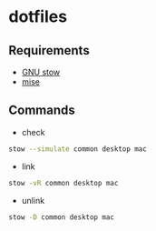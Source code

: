 # dotfiles

## Requirements
- [GNU stow](https://www.gnu.org/software/stow/)
- [mise](https://mise.jdx.dev/getting-started.html)

## Commands

- check
```sh
stow --simulate common desktop mac
```

- link
```sh
stow -vR common desktop mac
```

- unlink
```sh
stow -D common desktop mac
```
